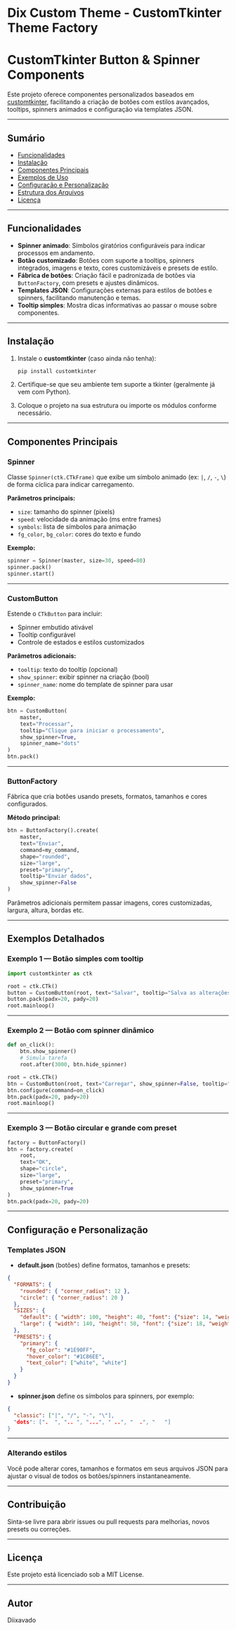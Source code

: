
# Dix Custom Theme - CustomTkinter Theme Factory


# CustomTkinter Button & Spinner Components

Este projeto oferece componentes personalizados baseados em [customtkinter](https://github.com/TomSchimansky/CustomTkinter), facilitando a criação de botões com estilos avançados, tooltips, spinners animados e configuração via templates JSON.

---

## Sumário

- [Funcionalidades](#funcionalidades)  
- [Instalação](#instalação)  
- [Componentes Principais](#componentes-principais)  
- [Exemplos de Uso](#exemplos-de-uso)  
- [Configuração e Personalização](#configuração-e-personalização)  
- [Estrutura dos Arquivos](#estrutura-dos-arquivos)  
- [Licença](#licença)  

---

## Funcionalidades

- **Spinner animado**: Símbolos giratórios configuráveis para indicar processos em andamento.  
- **Botão customizado**: Botões com suporte a tooltips, spinners integrados, imagens e texto, cores customizáveis e presets de estilo.  
- **Fábrica de botões**: Criação fácil e padronizada de botões via `ButtonFactory`, com presets e ajustes dinâmicos.  
- **Templates JSON**: Configurações externas para estilos de botões e spinners, facilitando manutenção e temas.  
- **Tooltip simples**: Mostra dicas informativas ao passar o mouse sobre componentes.  

---

## Instalação

1. Instale o **customtkinter** (caso ainda não tenha):
    ```bash
    pip install customtkinter
    ```

2. Certifique-se que seu ambiente tem suporte a tkinter (geralmente já vem com Python).

3. Coloque o projeto na sua estrutura ou importe os módulos conforme necessário.

---

## Componentes Principais

### Spinner

Classe `Spinner(ctk.CTkFrame)` que exibe um símbolo animado (ex: `|`, `/`, `-`, `\`) de forma cíclica para indicar carregamento.

**Parâmetros principais:**

- `size`: tamanho do spinner (pixels)
- `speed`: velocidade da animação (ms entre frames)
- `symbols`: lista de símbolos para animação
- `fg_color`, `bg_color`: cores do texto e fundo

**Exemplo:**

```python
spinner = Spinner(master, size=30, speed=80)
spinner.pack()
spinner.start()
```

---

### CustomButton

Estende o `CTkButton` para incluir:

- Spinner embutido ativável
- Tooltip configurável
- Controle de estados e estilos customizados

**Parâmetros adicionais:**

- `tooltip`: texto do tooltip (opcional)
- `show_spinner`: exibir spinner na criação (bool)
- `spinner_name`: nome do template de spinner para usar

**Exemplo:**

```python
btn = CustomButton(
    master,
    text="Processar",
    tooltip="Clique para iniciar o processamento",
    show_spinner=True,
    spinner_name="dots"
)
btn.pack()
```

---

### ButtonFactory

Fábrica que cria botões usando presets, formatos, tamanhos e cores configurados.

**Método principal:**

```python
btn = ButtonFactory().create(
    master,
    text="Enviar",
    command=my_command,
    shape="rounded",
    size="large",
    preset="primary",
    tooltip="Enviar dados",
    show_spinner=False
)
```

Parâmetros adicionais permitem passar imagens, cores customizadas, largura, altura, bordas etc.

---

## Exemplos Detalhados

### Exemplo 1 — Botão simples com tooltip

```python
import customtkinter as ctk

root = ctk.CTk()
button = CustomButton(root, text="Salvar", tooltip="Salva as alterações")
button.pack(padx=20, pady=20)
root.mainloop()
```

---

### Exemplo 2 — Botão com spinner dinâmico

```python
def on_click():
    btn.show_spinner()
    # Simula tarefa
    root.after(3000, btn.hide_spinner)

root = ctk.CTk()
btn = CustomButton(root, text="Carregar", show_spinner=False, tooltip="Clique para carregar")
btn.configure(command=on_click)
btn.pack(padx=20, pady=20)
root.mainloop()
```

---

### Exemplo 3 — Botão circular e grande com preset

```python
factory = ButtonFactory()
btn = factory.create(
    root,
    text="OK",
    shape="circle",
    size="large",
    preset="primary",
    show_spinner=True
)
btn.pack(padx=20, pady=20)
```

---

## Configuração e Personalização

### Templates JSON

- **default.json** (botões) define formatos, tamanhos e presets:

```json
{
  "FORMATS": {
    "rounded": { "corner_radius": 12 },
    "circle": { "corner_radius": 20 }
  },
  "SIZES": {
    "default": { "width": 100, "height": 40, "font": {"size": 14, "weight": "bold"} },
    "large": { "width": 140, "height": 50, "font": {"size": 18, "weight": "bold"} }
  },
  "PRESETS": {
    "primary": {
      "fg_color": "#1E90FF",
      "hover_color": "#1C86EE",
      "text_color": ["white", "white"]
    }
  }
}
```

- **spinner.json** define os símbolos para spinners, por exemplo:

```json
{
  "classic": ["|", "/", "-", "\"],
  "dots": [".  ", ".. ", "...", " ..", "  .", "   "]
}
```

---

### Alterando estilos

Você pode alterar cores, tamanhos e formatos em seus arquivos JSON para ajustar o visual de todos os botões/spinners instantaneamente.


---

## Contribuição

Sinta-se livre para abrir issues ou pull requests para melhorias, novos presets ou correções.

---

## Licença

Este projeto está licenciado sob a MIT License.

---

## Autor

Diixavado

